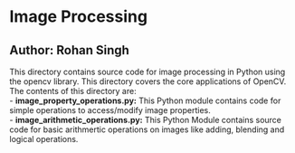 # Image Processing
## Author: Rohan Singh
This directory contains source code for image processing in Python using the opencv library. This directory covers the core applications of OpenCV. The contents of this directory are:  
    - **image_property_operations.py:** This Python module contains code for simple operations to access/modify image properties.  
    - **image_arithmetic_operations.py:** This Python Module contains source code for basic arithmertic operations on images like adding, blending and logical operations.  